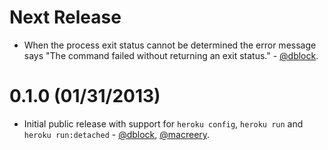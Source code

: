 Next Release
============
* When the process exit status cannot be determined the error message says "The command failed without returning an exit status." - [@dblock](https://github.com/dblock).

0.1.0 (01/31/2013)
==================

* Initial public release with support for `heroku config`, `heroku run` and `heroku run:detached` - [@dblock](https://github.com/dblock), [@macreery](https://github.com/macreery).
